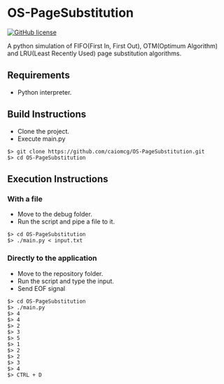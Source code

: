 # OS-PageSubstitution

[![GitHub license](https://img.shields.io/badge/license-MIT-blue.svg)](https://raw.githubusercontent.com/caiomcg/OS-PageSubstitution/master/LICENSE)

A python simulation of FIFO(First In, First Out), OTM(Optimum Algorithm) and LRU(Least Recently Used) page substitution algorithms.

## Requirements ##

* Python interpreter.

## Build Instructions ##

* Clone the project.
* Execute main.py

```
$> git clone https://github.com/caiomcg/OS-PageSubstitution.git
$> cd OS-PageSubstitution
```

## Execution Instructions ##

### With a file ###
* Move to the debug folder.
* Run the script and pipe a file to it.

```
$> cd OS-PageSubstitution
$> ./main.py < input.txt
```

### Directly to the application ###
* Move to the repository folder.
* Run the script and type the input.
* Send EOF signal

```
$> cd OS-PageSubstitution
$> ./main.py
$> 4
$> 4
$> 2
$> 3
$> 5
$> 1
$> 2
$> 2
$> 3
$> 4
$> CTRL + D
```
